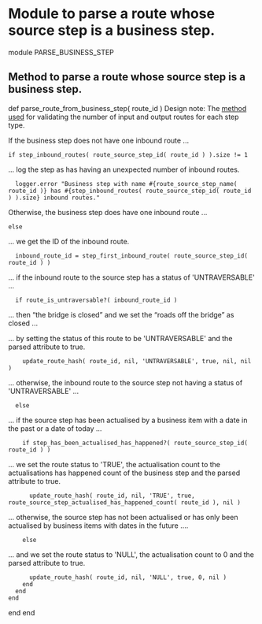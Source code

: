 # Module to parse a route whose source step is a business step.

module PARSE_BUSINESS_STEP
## Method to parse a route whose source step is a business step.

  def parse_route_from_business_step( route_id )
Design note: The [method used](https://ukparliament.github.io/ontologies/procedure/flowcharts/meta/design-notes/with-step-types/#validating-inputs-and-outputs-to-steps) for validating the number of input and output routes for each step type.

If the business step does not have one inbound route ...

    if step_inbound_routes( route_source_step_id( route_id ) ).size != 1
... log the step as has having an unexpected number of inbound routes.

      logger.error "Business step with name #{route_source_step_name( route_id )} has #{step_inbound_routes( route_source_step_id( route_id ) ).size} inbound routes."
Otherwise, the business step does have one inbound route ...

    else
... we get the ID of the inbound route.

      inbound_route_id = step_first_inbound_route( route_source_step_id( route_id ) )
... if the inbound route to the source step has a status of 'UNTRAVERSABLE' ...

      if route_is_untraversable?( inbound_route_id )
... then “the bridge is closed” and we set the “roads off the bridge” as closed ...

... by setting the status of this route to be 'UNTRAVERSABLE' and the parsed attribute to true.

        update_route_hash( route_id, nil, 'UNTRAVERSABLE', true, nil, nil )
... otherwise, the inbound route to the source step not having a status of 'UNTRAVERSABLE' ...

      else
... if the source step has been actualised by a business item with a date in the past or a date of today ...

        if step_has_been_actualised_has_happened?( route_source_step_id( route_id ) )
... we set the route status to 'TRUE', the actualisation count to the actualisations has happened count of the business step and the parsed attribute to true.

          update_route_hash( route_id, nil, 'TRUE', true, route_source_step_actualised_has_happened_count( route_id ), nil )
... otherwise, the source step has not been actualised or has only been actualised by business items with dates in the future ....

        else
... and we set the route status to 'NULL', the actualisation count to 0 and the parsed attribute to true.

          update_route_hash( route_id, nil, 'NULL', true, 0, nil )
        end
      end
    end
  end
end